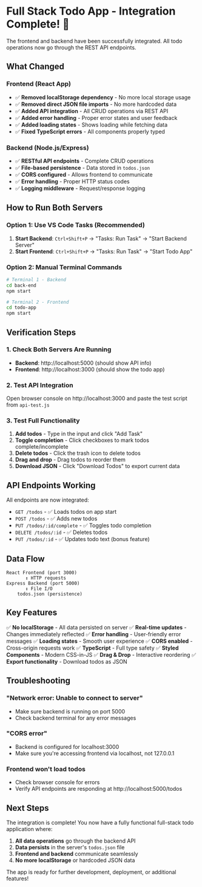 # Full Stack Todo App - Integration Complete! 🎉

The frontend and backend have been successfully integrated. All todo operations now go through the REST API endpoints.

## What Changed

### Frontend (React App)

- ✅ **Removed localStorage dependency** - No more local storage usage
- ✅ **Removed direct JSON file imports** - No more hardcoded data
- ✅ **Added API integration** - All CRUD operations via REST API
- ✅ **Added error handling** - Proper error states and user feedback
- ✅ **Added loading states** - Shows loading while fetching data
- ✅ **Fixed TypeScript errors** - All components properly typed

### Backend (Node.js/Express)

- ✅ **RESTful API endpoints** - Complete CRUD operations
- ✅ **File-based persistence** - Data stored in `todos.json`
- ✅ **CORS configured** - Allows frontend to communicate
- ✅ **Error handling** - Proper HTTP status codes
- ✅ **Logging middleware** - Request/response logging

## How to Run Both Servers

### Option 1: Use VS Code Tasks (Recommended)

1. **Start Backend**: `Ctrl+Shift+P` → "Tasks: Run Task" → "Start Backend Server"
2. **Start Frontend**: `Ctrl+Shift+P` → "Tasks: Run Task" → "Start Todo App"

### Option 2: Manual Terminal Commands

```bash
# Terminal 1 - Backend
cd back-end
npm start

# Terminal 2 - Frontend
cd todo-app
npm start
```

## Verification Steps

### 1. Check Both Servers Are Running

- **Backend**: http://localhost:5000 (should show API info)
- **Frontend**: http://localhost:3000 (should show the todo app)

### 2. Test API Integration

Open browser console on http://localhost:3000 and paste the test script from `api-test.js`

### 3. Test Full Functionality

1. **Add todos** - Type in the input and click "Add Task"
2. **Toggle completion** - Click checkboxes to mark todos complete/incomplete
3. **Delete todos** - Click the trash icon to delete todos
4. **Drag and drop** - Drag todos to reorder them
5. **Download JSON** - Click "Download Todos" to export current data

## API Endpoints Working

All endpoints are now integrated:

- `GET /todos` - ✅ Loads todos on app start
- `POST /todos` - ✅ Adds new todos
- `PUT /todos/:id/complete` - ✅ Toggles todo completion
- `DELETE /todos/:id` - ✅ Deletes todos
- `PUT /todos/:id` - ✅ Updates todo text (bonus feature)

## Data Flow

```
React Frontend (port 3000)
       ↕ HTTP requests
Express Backend (port 5000)
       ↕ File I/O
    todos.json (persistence)
```

## Key Features

✅ **No localStorage** - All data persisted on server
✅ **Real-time updates** - Changes immediately reflected
✅ **Error handling** - User-friendly error messages
✅ **Loading states** - Smooth user experience
✅ **CORS enabled** - Cross-origin requests work
✅ **TypeScript** - Full type safety
✅ **Styled Components** - Modern CSS-in-JS
✅ **Drag & Drop** - Interactive reordering
✅ **Export functionality** - Download todos as JSON

## Troubleshooting

### "Network error: Unable to connect to server"

- Make sure backend is running on port 5000
- Check backend terminal for any error messages

### "CORS error"

- Backend is configured for localhost:3000
- Make sure you're accessing frontend via localhost, not 127.0.0.1

### Frontend won't load todos

- Check browser console for errors
- Verify API endpoints are responding at http://localhost:5000/todos

## Next Steps

The integration is complete! You now have a fully functional full-stack todo application where:

1. **All data operations** go through the backend API
2. **Data persists** in the server's `todos.json` file
3. **Frontend and backend** communicate seamlessly
4. **No more localStorage** or hardcoded JSON data

The app is ready for further development, deployment, or additional features!
